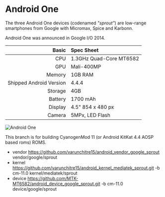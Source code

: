 Android One
==============

The three Android One devices (codenamed _"sprout"_) are low-range smartphones from Google with Micromax, Spice and Karbonn.

Android One was announced in Google I/O 2014.

Basic   | Spec Sheet
-------:|:-------------------------
CPU     | 1.3GHz Quad-Core MT6582
GPU     | Mali-400MP
Memory  | 1GB RAM
Shipped Android Version | 4.4.4
Storage | 4GB
Battery | 1700 mAh
Display | 4.5" 854 x 480 px
Camera  | 5MPx, LED Flash

![Android One](http://news.bbcimg.co.uk/media/images/77588000/jpg/_77588715_09e78d0d-b02b-418e-8bd0-a4176c985978.jpg "All three android one devices")

This branch is for building CyanogenMod 11 (or Android KitKat 4.4 AOSP based roms) ROMS.

* vendor https://github.com/varunchitre15/android_vendor_google_sprout vendor/google/sprout
* kernel https://github.com/varunchitre15/android_kernel_mediatek_sprout.git -b cm-11.0 kernel/mediatek/sprout
* device https://github.com/MTK-MT6582/android_device_google_sprout.git -b cm-11.0 device/google/sprout
